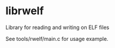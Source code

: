 librwelf
========

Library for reading and writing on ELF files


See tools/rwelf/main.c for usage example.
